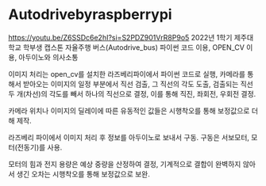# Autodrivebyraspberrypi

https://youtu.be/Z6SSDc6e2hI?si=S2PDZ901VrR8P9o5
2022년 1학기 제주대학교 학부생 캡스톤
자율주행 버스(Autodrive_bus)
파이썬 코드 이용, OPEN_CV 이용, 아두이노와 의사소통

이미지 처리는 open_cv를 설치한 라즈베리파이에서 파이썬 코드로 실행, 카메라를 통해서 받아오는 이미지의 일정 부분에서 직선 검출, 그 직선의 각도 도출, 검출되는 직선 두 개(차선)의 각도를 빼서 하나의 직선으로 결정, 이를 통해 직진, 좌회전, 우회전 결정.

카메라 위치나 이미지의 딜레이에 따른 유동적인 값들은 시행착오를 통해 보정값으로 더해 제작.

라즈베리 파이에서 이미지 처리 후 정보를 아두이노로 보내서 구동. 구동은 서보모터, 모터(전동기)를 사용.

모터의 힘과 전지 용량은 예상 중량을 산정하여 결정, 기계적으로 결합이 완벽하지 않아서 생긴 오차는 시행착오를 통해 보정값으로 보완.
